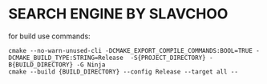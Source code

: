 # SEARCH ENGINE BY SLAVCHOO
for build use commands:
```
cmake --no-warn-unused-cli -DCMAKE_EXPORT_COMPILE_COMMANDS:BOOL=TRUE -DCMAKE_BUILD_TYPE:STRING=Release  -S{PROJECT_DIRECTORY} -B{BUILD_DIRECTORY} -G Ninja
cmake --build {BUILD_DIRECTORY} --config Release --target all --
```
